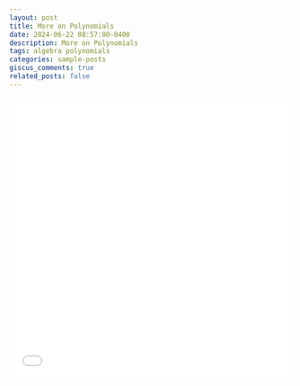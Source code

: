 ```yaml
---
layout: post
title: More on Polynomials
date: 2024-06-22 08:57:00-0400
description: More on Polynomials
tags: algebra polynomials
categories: sample-posts
giscus_comments: true
related_posts: false
---
```


<iframe src="/M/assets/pdf/example_pdf.pdf" width="100%" height="500" frameborder="no" border="0" marginwidth="0" marginheight="0"></iframe>



